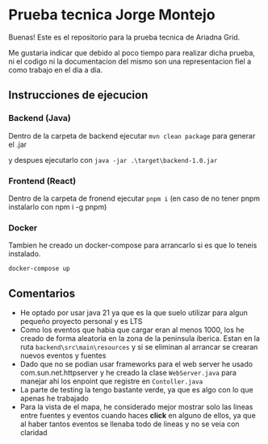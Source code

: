# Prueba tecnica Jorge Montejo

Buenas!
Este es el repositorio para la prueba tecnica de Ariadna Grid.

Me gustaria indicar que debido al poco tiempo para realizar dicha prueba, ni el codigo ni la documentacion del mismo son una representacion fiel a como trabajo en el dia a dia.

## Instrucciones de ejecucion

### Backend (Java)

Dentro de la carpeta de backend ejecutar `mvn clean package` para generar el .jar

y despues ejecutarlo con `java -jar .\target\backend-1.0.jar`

### Frontend (React)

Dentro de la carpeta de fronend ejecutar `pnpm i` (en caso de no tener pnpm instalarlo con npm i -g pnpm)

### Docker

Tambien he creado un docker-compose para arrancarlo si es que lo teneis instalado.

`docker-compose up`

## Comentarios
- He optado por usar java 21 ya que es la que suelo utilizar para algun pequeño proyecto personal y es LTS
- Como los eventos que habia que cargar eran al menos 1000, los he creado de forma aleatoria en la zona de la peninsula iberica. Estan en la ruta `backend\src\main\resources` y si se eliminan al arrancar se crearan nuevos eventos y fuentes
- Dado que no se podian usar frameworks para el web server he usado com.sun.net.httpserver y he creado la clase `WebServer.java` para manejar ahi los enpoint que registre en `Contoller.java`
- La parte de testing la tengo bastante verde, ya que es algo con lo que apenas he trabajado
- Para la vista de el mapa, he considerado mejor mostrar solo las lineas entre fuentes y eventos cuando haces **click** en alguno de ellos, ya que al haber tantos eventos se llenaba todo de lineas y no se veia con claridad